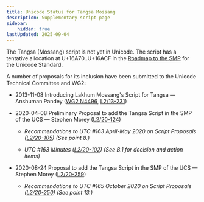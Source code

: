 ```yaml
---
title: Unicode Status for Tangsa Mossang
description: Supplementary script page
sidebar:
    hidden: true
lastUpdated: 2025-09-04
---
```


The Tangsa (Mossang) script is not yet in Unicode. The script has a tentative allocation at U+16A70..U+16ACF in the [Roadmap to the SMP](http://www.unicode.org/roadmaps/smp/) for the Unicode Standard.

[comment]: # (end of intro)

[comment]: # (start of blocks)



[comment]: # (end of blocks)

[comment]: # (start of chars)



[comment]: # (end of chars)

[comment]: # (start of rest)

A number of proposals for its inclusion have been submitted to the Unicode Technical Committee and WG2:

- 2013-11-08 Introducing Lakhum Mossang's Script for Tangsa — Anshuman Pandey ([WG2 N4496](https://www.unicode.org/wg2/docs/n4496.pdf), [L2/13-231](http://www.unicode.org/cgi-bin/GetMatchingDocs.pl?L2/13-231))

- 2020-04-08 Preliminary Proposal to add the Tangsa Script in the SMP of the UCS — Stephen Morey ([L2/20-124](http://www.unicode.org/cgi-bin/GetMatchingDocs.pl?L2/20-124))

  - _Recommendations to UTC #163 April-May 2020 on Script Proposals ([L2/20-105](https://www.unicode.org/L2/L2020/20105-script-adhoc-rept.pdf)) (See point 8.)_

  - _UTC #163 Minutes ([L2/20-102](https://www.unicode.org/L2/L2020/20102.htm)) (See B.1 for decision and action items)_

- 2020-08-24 Proposal to add the Tangsa Script in the SMP of the UCS — Stephen Morey ([L2/20-259](http://www.unicode.org/cgi-bin/GetMatchingDocs.pl?L2/20-259))

  - _Recommendations to UTC #165 October 2020 on Script Proposals ([L2/20-250](http://www.unicode.org/L2/L2020/20250-script-adhoc-rept.pdf)) (See point 13.)_
